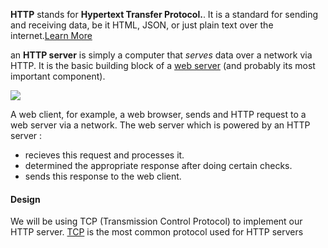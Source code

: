 **HTTP** stands for **Hypertext Transfer Protocol.**.
It is a standard for sending and receiving data, be it HTML, JSON, or just plain text over the internet.[Learn More](https://developer.mozilla.org/en-US/docs/Web/HTTP)

an **HTTP server** is simply a computer that _serves_ data over a network via HTTP. It is the basic building block of a [web server](https://developer.mozilla.org/en-US/docs/Learn/Common_questions/What_is_a_web_server) (and probably its most important component).

![](https://miro.medium.com/v2/resize:fit:1100/format:webp/0*JMR38Rt2J842cun0.png)


A web client, for example, a web browser, sends and HTTP request to a web server via a network. The web server which is powered by an HTTP server :
- recieves this request and processes it. 
- determined the appropriate response after doing certain checks.
- sends this response to the web client.

#### Design
We will be using TCP (Transmission Control Protocol) to implement our HTTP server. [TCP](https://en.wikipedia.org/wiki/Transmission_Control_Protocol) is the most common protocol used for HTTP servers
